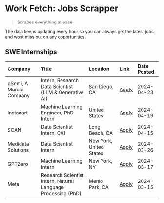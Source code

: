 # Work Fetch: Jobs Scrapper
> Scrapes everything at ease

The data keeps updating every hour so you can always get the latest jobs and wont miss out on any opportunities.

## SWE Internships
<!--START_SECTION:workfetch-->
| Company                 | Title                                                        | Location                | Link                                                                                                                                                                                                                                                                         | Date Posted   |
|:------------------------|:-------------------------------------------------------------|:------------------------|:-----------------------------------------------------------------------------------------------------------------------------------------------------------------------------------------------------------------------------------------------------------------------------|:--------------|
| pSemi, A Murata Company | Intern, Research Data Scientist (LLM & Generative AI)        | San Diego, CA           | [Apply](https://www.linkedin.com/jobs/view/intern-research-data-scientist-llm-generative-ai-at-psemi-a-murata-company-3887074168?position=5&pageNum=0&refId=37k2fl9D9gzixlecMs3SOQ%3D%3D&trackingId=6f7Kl%2Ffh2FnXd9XrZ27lSg%3D%3D&trk=public_jobs_jserp-result_search-card) | 2024-04-23    |
| Instacart               | Machine Learning Engineer, PhD Intern                        | United States           | [Apply](https://www.linkedin.com/jobs/view/machine-learning-engineer-phd-intern-at-instacart-3901991739?position=2&pageNum=0&refId=37k2fl9D9gzixlecMs3SOQ%3D%3D&trackingId=I%2BZWzvft1fAdrIlxjtvA8g%3D%3D&trk=public_jobs_jserp-result_search-card)                          | 2024-04-19    |
| SCAN                    | Data Scientist Intern, CXI                                   | Long Beach, CA          | [Apply](https://www.linkedin.com/jobs/view/data-scientist-intern-cxi-at-scan-3899690492?position=10&pageNum=0&refId=37k2fl9D9gzixlecMs3SOQ%3D%3D&trackingId=ixkVwWF%2BFSVGX2IV9IboLA%3D%3D&trk=public_jobs_jserp-result_search-card)                                         | 2024-04-15    |
| Medidata Solutions      | Data Scientist Intern                                        | New York, United States | [Apply](https://www.linkedin.com/jobs/view/data-scientist-intern-at-medidata-solutions-3810253704?position=3&pageNum=0&refId=37k2fl9D9gzixlecMs3SOQ%3D%3D&trackingId=s%2BZfOG30rFYonkQbpE9Y5g%3D%3D&trk=public_jobs_jserp-result_search-card)                                | 2024-03-26    |
| GPTZero                 | Machine Learning Intern                                      | New York, NY            | [Apply](https://www.linkedin.com/jobs/view/machine-learning-intern-at-gptzero-3860723963?position=9&pageNum=0&refId=37k2fl9D9gzixlecMs3SOQ%3D%3D&trackingId=8oyEqCcKxK2CG7ccHlrsnA%3D%3D&trk=public_jobs_jserp-result_search-card)                                           | 2024-03-17    |
| Meta                    | Research Scientist Intern, Natural Language Processing (PhD) | Menlo Park, CA          | [Apply](https://www.linkedin.com/jobs/view/research-scientist-intern-natural-language-processing-phd-at-meta-3858718375?position=8&pageNum=0&refId=37k2fl9D9gzixlecMs3SOQ%3D%3D&trackingId=Hzkx096n5vgA%2Fg9X%2FaWt2A%3D%3D&trk=public_jobs_jserp-result_search-card)        | 2024-03-15    |
<!--END_SECTION:workfetch-->
